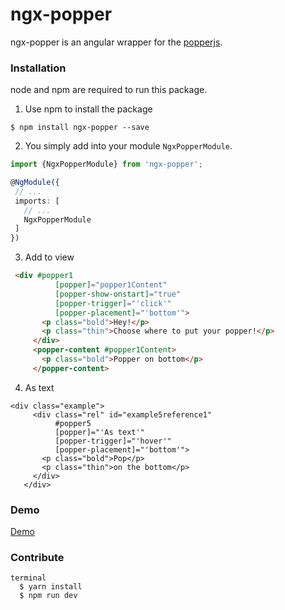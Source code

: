 # ngx-popper  

ngx-popper is an angular wrapper for the [popperjs](https://popper.js.org/).

### Installation

node and npm are required to run this package.

1. Use npm to install the package

  ```terminal
  $ npm install ngx-popper --save 
  ```

2. You simply add into your module `NgxPopperModule`.

  ```typescript
  import {NgxPopperModule} from 'ngx-popper';
  
  @NgModule({
   // ...
   imports: [
     // ...
     NgxPopperModule
   ]
  })
  ```

3. Add to view

  ```HTML  
   <div #popper1
            [popper]="popper1Content"
            [popper-show-onstart]="true"
            [popper-trigger]="'click'"
            [popper-placement]="'bottom'">
         <p class="bold">Hey!</p>
         <p class="thin">Choose where to put your popper!</p>         
       </div>
       <popper-content #popper1Content>
         <p class="bold">Popper on bottom</p>
       </popper-content>
  ```

4. As text
 ```
<div class="example">
      <div class="rel" id="example5reference1"
           #popper5
           [popper]="'As text'"
           [popper-trigger]="'hover'"
           [popper-placement]="'bottom'">
        <p class="bold">Pop</p>
        <p class="thin">on the bottom</p>
      </div>
    </div>
 ```
### Demo
<a href="https://mrfrankel.github.io/ngx-popper/">Demo</a>

### Contribute
 
    terminal
      $ yarn install
      $ npm run dev 
      


